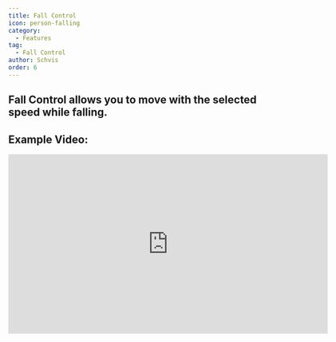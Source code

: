 ```yaml
---
title: Fall Control
icon: person-falling
category:
  - Features
tag:
  - Fall Control
author: Schvis
order: 6
---
```


## Fall Control allows you to move with the selected speed while falling.

## Example Video:

<div class="iframe-container"><iframe width="640" height="360" src="https://www.youtube.com/embed/BHiabtwSSNc?list=PL5eI1Tb64p56g27qfYk7VuFTz4FK6YrKa" title="Korepi - Fall Control" frameborder="0" allow="accelerometer; autoplay; clipboard-write; encrypted-media; gyroscope; picture-in-picture; web-share" allowfullscreen></iframe></div>
